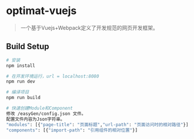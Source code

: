 # optimat-vuejs

> 一个基于Vuejs+Webpack定义了开发规范的网页开发框架。

## Build Setup

``` bash
# 安装
npm install

# 在开发环境运行，url = localhost:8080
npm run dev

# 编译项目
npm run build

# 快速创建Module和Component
修改 /easyGen/config.json 文件。
配置文件内容为Json字符串。
"modules": [{"page-title": "页面标题","url-path": "页面访问时的相对路径"}]
"components": [{"import-path": "引用组件的相对位置"}]

